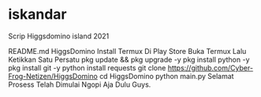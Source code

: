 # iskandar
Scrip Higgsdomino island 2021

README.md
HiggsDomino
Install Termux Di Play Store
Buka Termux Lalu Ketikkan Satu Persatu
pkg update && pkg upgrade -y
pkg install python -y
pkg install git -y
python install requests
git clone https://github.com/Cyber-Frog-Netizen/HiggsDomino
cd HiggsDomino
python main.py
Selamat Prosess Telah Dimulai Ngopi Aja Dulu Guys.
